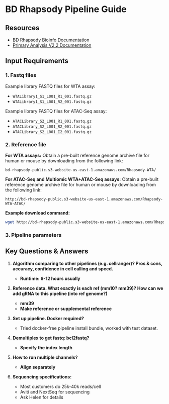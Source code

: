 # BD Rhapsody Pipeline Guide

## Resources

- [BD Rhapsody Bioinfo Documentation](https://bd-rhapsody-bioinfo-docs.genomics.bd.com/setup/input/top_input.html)
- [Primary Analysis V2.2 Documentation](https://www.dropbox.com/scl/fi/k2z01gbzoznem9tlxchue/primaryAnalysis_V2.2_USRegion.html?rlkey=11cuyr3f0cqxcr1030onta75c&dl=0)

## Input Requirements

### 1. Fastq files

Example library FASTQ files for WTA assay:
- `WTALibrary1_S1_L001_R1_001.fastq.gz`
- `WTALibrary1_S1_L001_R2_001.fastq.gz`

Example library FASTQ files for ATAC-Seq assay:
- `ATACLibrary_S2_L001_R1_001.fastq.gz`
- `ATACLibrary_S2_L001_R2_001.fastq.gz`
- `ATACLibrary_S2_L001_I2_001.fastq.gz`

### 2. Reference file

**For WTA assays:** Obtain a pre-built reference genome archive file for human or mouse by downloading from the following link:
```
bd-rhapsody-public.s3-website-us-east-1.amazonaws.com/Rhapsody-WTA/
```

**For ATAC-Seq and Multiomic WTA+ATAC-Seq assays:** Obtain a pre-built reference genome archive file for human or mouse by downloading from the following link:
```
http://bd-rhapsody-public.s3-website-us-east-1.amazonaws.com/Rhapsody-WTA-ATAC/
```

**Example download command:**
```bash
wget http://bd-rhapsody-public.s3-website-us-east-1.amazonaws.com/Rhapsody-WTA-ATAC/Pipeline-version2.x_WTA_ATAC_references/RhapRef_Mouse_WTA-ATAC_2023-09.tar.gz
```

### 3. Pipeline parameters

## Key Questions & Answers

1. **Algorithm comparing to other pipelines (e.g. cellranger)? Pros & cons, accuracy, confidence in cell calling and speed.**
   - **Runtime: 6-12 hours usually**

2. **Reference data. What exactly is each ref (mm10? mm39)? How can we add gRNA to this pipeline (into ref genome?)**
   - **mm39**
   - **Make reference or supplemental reference**

3. **Set up pipeline. Docker required?**
   - Tried docker-free pipeline install bundle, worked with test dataset.

4. **Demultiplex to get fastq: bcl2fastq?**
   - **Specify the index length**

5. **How to run multiple channels?**
   - **Align separately**

6. **Sequencing specifications:**
   - Most customers do 25k-40k reads/cell
   - Aviti and NextSeq for sequencing
   - Ask Helen for details